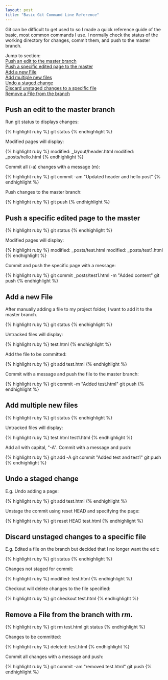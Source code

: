 ```yaml
---
layout: post
title: "Basic Git Command Line Reference"
---
```


<p>Git can be difficult to get used to so I made a quick reference guide of the basic, most common commands I use. I normally check the status of the working directory for changes, commit them, and push to the master branch.</p>

Jump to section:<br>
<a href="#edit">Push an edit to the master branch</a><br>
<a href="#one">Push a specific edited page to the master</a><br>
<a href="#new">Add a new File</a><br>
<a href="#multiple">Add multiple new files</a><br>
<a href="#undo">Undo a staged change</a><br>
<a href="#discard">Discard unstaged changes to a specific file</a><br>
<a href="#remove">Remove a File from the branch</a>

<h2 id="edit">Push an edit to the master branch</h2>

<p>Run git status to displays changes:</p>

{% highlight ruby %}
git status
{% endhighlight %}

<p>Modified pages will display:</p>

{% highlight ruby %}
modified: _layout/header.html
modified: _posts/hello.html
{% endhighlight %}

<p>Commit all (-a) changes with a message (m):</p>

{% highlight ruby %}
git commit -am "Updated header and hello post"
{% endhighlight %}

<p>Push changes to the master branch:</p>

{% highlight ruby %}
git push
{% endhighlight %}



<h2 id="one">Push a specific edited page to the master</h2>

{% highlight ruby %}
git status
{% endhighlight %}

<p>Modified pages will display:</p>

{% highlight ruby %}
modified: _posts/test.html
modified: _posts/test1.html
{% endhighlight %}

<p>Commit and push the specific page with a message:</p>

{% highlight ruby %}
git commit _posts/test1.html -m "Added content"
git push
{% endhighlight %}



<h2 id="new">Add a new File</h2>

<p>After manually adding a file to my project folder, I want to add it to the master branch.</p>

{% highlight ruby %}
git status
{% endhighlight %}

<p>Untracked files will display:</p>

{% highlight ruby %}
test.html
{% endhighlight %}

<p>Add the file to be committed:</p>

{% highlight ruby %}
git add test.html
{% endhighlight %}

<p>Commit with a message and push the file to the master branch:</p>

<div class="codehilite">
{% highlight ruby %}
git commit -m "Added test.html"
git push
{% endhighlight %}
</div>



<h2 id="multiple">Add multiple new files</h2>

{% highlight ruby %}
git status
{% endhighlight %}

<p>Untracked files will display:</p>

{% highlight ruby %}
test.html
test1.html
{% endhighlight %}

<p>Add all with capital, "-A". Commit with a message and push:</p>

{% highlight ruby %}
git add -A
git commit "Added test and test1"
git push
{% endhighlight %}



<h2 id="undo">Undo a staged change</h2>

<p>E.g. Undo adding a page:</p>

{% highlight ruby %}
git add test.html
{% endhighlight %}

<p>Unstage the commit using reset HEAD and specifying the page:</p>

{% highlight ruby %}
git reset HEAD test.html
{% endhighlight %}



<h2 id="discard">Discard unstaged changes to a specific file</h2>

<p>E.g. Edited a file on the branch but decided that I no longer want the edit:</p>

{% highlight ruby %}
git status
{% endhighlight %}

<p>Changes not staged for commit:</p>

{% highlight ruby %}
modified: test.html
{% endhighlight %}

<p>Checkout will delete changes to the file specified:</p>

{% highlight ruby %}
git checkout test.html
{% endhighlight %}

<h2 id="remove">Remove a File from the branch with <em>rm</em>.</h2>

{% highlight ruby %}
git rm test.html
git status
{% endhighlight %}

<p>Changes to be committed:</p>

{% highlight ruby %}
deleted: test.html
{% endhighlight %}

<p>Commit all changes with a message and push:</p>

{% highlight ruby %}
git commit -am "removed test.html"
git push
{% endhighlight %}